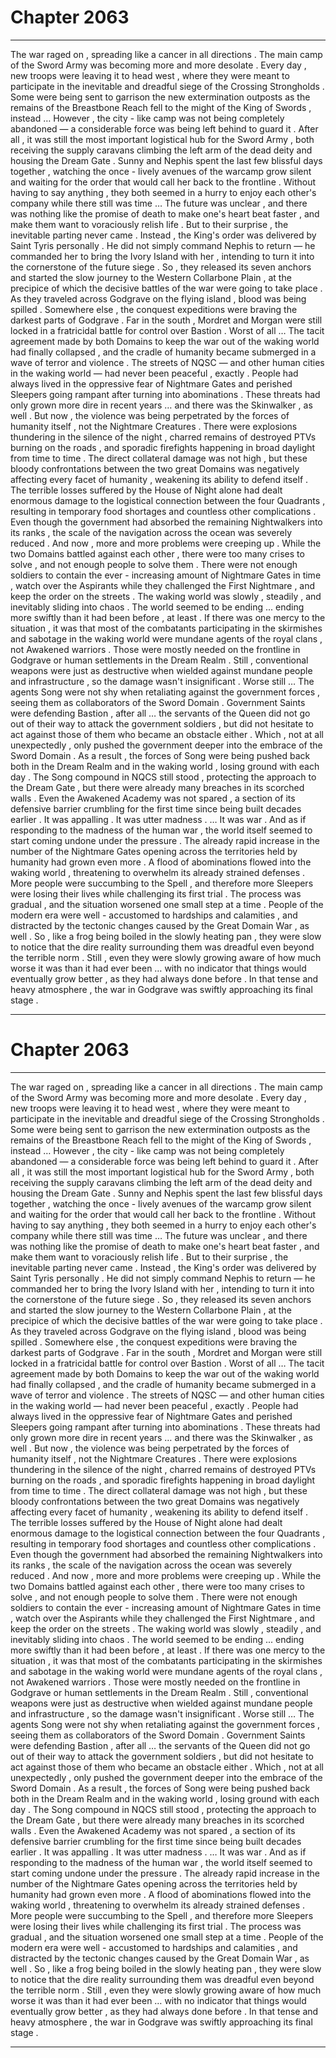 
# Chapter 2063


---

The war raged on , spreading like a cancer in all directions .
The main camp of the Sword Army was becoming more and more desolate . Every day , new troops were leaving it to head west , where they were meant to participate in the inevitable and dreadful siege of the Crossing Strongholds . Some were being sent to garrison the new extermination outposts as the remains of the Breastbone Reach fell to the might of the King of Swords , instead …
However , the city - like camp was not being completely abandoned — a considerable force was being left behind to guard it . After all , it was still the most important logistical hub for the Sword Army , both receiving the supply caravans climbing the left arm of the dead deity and housing the Dream Gate .
Sunny and Nephis spent the last few blissful days together , watching the once - lively avenues of the warcamp grow silent and waiting for the order that would call her back to the frontline . Without having to say anything , they both seemed in a hurry to enjoy each other's company while there still was time …
The future was unclear , and there was nothing like the promise of death to make one's heart beat faster , and make them want to voraciously relish life .
But to their surprise , the inevitable parting never came .
Instead , the King's order was delivered by Saint Tyris personally . He did not simply command Nephis to return — he commanded her to bring the Ivory Island with her , intending to turn it into the cornerstone of the future siege .
So , they released its seven anchors and started the slow journey to the Western Collarbone Plain , at the precipice of which the decisive battles of the war were going to take place .
As they traveled across Godgrave on the flying island , blood was being spilled .
Somewhere else , the conquest expeditions were braving the darkest parts of Godgrave .
Far in the south , Mordret and Morgan were still locked in a fratricidal battle for control over Bastion .
Worst of all …
The tacit agreement made by both Domains to keep the war out of the waking world had finally collapsed , and the cradle of humanity became submerged in a wave of terror and violence .
The streets of NQSC — and other human cities in the waking world — had never been peaceful , exactly . People had always lived in the oppressive fear of Nightmare Gates and perished Sleepers going rampant after turning into abominations . These threats had only grown more dire in recent years … and there was the Skinwalker , as well .
But now , the violence was being perpetrated by the forces of humanity itself , not the Nightmare Creatures .
There were explosions thundering in the silence of the night , charred remains of destroyed PTVs burning on the roads , and sporadic firefights happening in broad daylight from time to time . The direct collateral damage was not high , but these bloody confrontations between the two great Domains was negatively affecting every facet of humanity , weakening its ability to defend itself .
The terrible losses suffered by the House of Night alone had dealt enormous damage to the logistical connection between the four Quadrants , resulting in temporary food shortages and countless other complications . Even though the government had absorbed the remaining Nightwalkers into its ranks , the scale of the navigation across the ocean was severely reduced .
And now , more and more problems were creeping up . While the two Domains battled against each other , there were too many crises to solve , and not enough people to solve them . There were not enough soldiers to contain the ever - increasing amount of Nightmare Gates in time , watch over the Aspirants while they challenged the First Nightmare , and keep the order on the streets .
The waking world was slowly , steadily , and inevitably sliding into chaos .
The world seemed to be ending ... ending more swiftly than it had been before , at least .
If there was one mercy to the situation , it was that most of the combatants participating in the skirmishes and sabotage in the waking world were mundane agents of the royal clans , not Awakened warriors . Those were mostly needed on the frontline in Godgrave or human settlements in the Dream Realm .
Still , conventional weapons were just as destructive when wielded against mundane people and infrastructure , so the damage wasn't insignificant .
Worse still …
The agents Song were not shy when retaliating against the government forces , seeing them as collaborators of the Sword Domain . Government Saints were defending Bastion , after all … the servants of the Queen did not go out of their way to attack the government soldiers , but did not hesitate to act against those of them who became an obstacle either .
Which , not at all unexpectedly , only pushed the government deeper into the embrace of the Sword Domain . As a result , the forces of Song were being pushed back both in the Dream Realm and in the waking world , losing ground with each day .
The Song compound in NQCS still stood , protecting the approach to the Dream Gate , but there were already many breaches in its scorched walls .
Even the Awakened Academy was not spared , a section of its defensive barrier crumbling for the first time since being built decades earlier .
It was appalling . It was utter madness .
… It was war .
And as if responding to the madness of the human war , the world itself seemed to start coming undone under the pressure .
The already rapid increase in the number of the Nightmare Gates opening across the territories held by humanity had grown even more . A flood of abominations flowed into the waking world , threatening to overwhelm its already strained defenses . More people were succumbing to the Spell , and therefore more Sleepers were losing their lives while challenging its first trial .
The process was gradual , and the situation worsened one small step at a time . People of the modern era were well - accustomed to hardships and calamities , and distracted by the tectonic changes caused by the Great Domain War , as well . So , like a frog being boiled in the slowly heating pan , they were slow to notice that the dire reality surrounding them was dreadful even beyond the terrible norm .
Still , even they were slowly growing aware of how much worse it was than it had ever been … with no indicator that things would eventually grow better , as they had always done before .
In that tense and heavy atmosphere , the war in Godgrave was swiftly approaching its final stage .

---


# Chapter 2063


---

The war raged on , spreading like a cancer in all directions .
The main camp of the Sword Army was becoming more and more desolate . Every day , new troops were leaving it to head west , where they were meant to participate in the inevitable and dreadful siege of the Crossing Strongholds . Some were being sent to garrison the new extermination outposts as the remains of the Breastbone Reach fell to the might of the King of Swords , instead …
However , the city - like camp was not being completely abandoned — a considerable force was being left behind to guard it . After all , it was still the most important logistical hub for the Sword Army , both receiving the supply caravans climbing the left arm of the dead deity and housing the Dream Gate .
Sunny and Nephis spent the last few blissful days together , watching the once - lively avenues of the warcamp grow silent and waiting for the order that would call her back to the frontline . Without having to say anything , they both seemed in a hurry to enjoy each other's company while there still was time …
The future was unclear , and there was nothing like the promise of death to make one's heart beat faster , and make them want to voraciously relish life .
But to their surprise , the inevitable parting never came .
Instead , the King's order was delivered by Saint Tyris personally . He did not simply command Nephis to return — he commanded her to bring the Ivory Island with her , intending to turn it into the cornerstone of the future siege .
So , they released its seven anchors and started the slow journey to the Western Collarbone Plain , at the precipice of which the decisive battles of the war were going to take place .
As they traveled across Godgrave on the flying island , blood was being spilled .
Somewhere else , the conquest expeditions were braving the darkest parts of Godgrave .
Far in the south , Mordret and Morgan were still locked in a fratricidal battle for control over Bastion .
Worst of all …
The tacit agreement made by both Domains to keep the war out of the waking world had finally collapsed , and the cradle of humanity became submerged in a wave of terror and violence .
The streets of NQSC — and other human cities in the waking world — had never been peaceful , exactly . People had always lived in the oppressive fear of Nightmare Gates and perished Sleepers going rampant after turning into abominations . These threats had only grown more dire in recent years … and there was the Skinwalker , as well .
But now , the violence was being perpetrated by the forces of humanity itself , not the Nightmare Creatures .
There were explosions thundering in the silence of the night , charred remains of destroyed PTVs burning on the roads , and sporadic firefights happening in broad daylight from time to time . The direct collateral damage was not high , but these bloody confrontations between the two great Domains was negatively affecting every facet of humanity , weakening its ability to defend itself .
The terrible losses suffered by the House of Night alone had dealt enormous damage to the logistical connection between the four Quadrants , resulting in temporary food shortages and countless other complications . Even though the government had absorbed the remaining Nightwalkers into its ranks , the scale of the navigation across the ocean was severely reduced .
And now , more and more problems were creeping up . While the two Domains battled against each other , there were too many crises to solve , and not enough people to solve them . There were not enough soldiers to contain the ever - increasing amount of Nightmare Gates in time , watch over the Aspirants while they challenged the First Nightmare , and keep the order on the streets .
The waking world was slowly , steadily , and inevitably sliding into chaos .
The world seemed to be ending ... ending more swiftly than it had been before , at least .
If there was one mercy to the situation , it was that most of the combatants participating in the skirmishes and sabotage in the waking world were mundane agents of the royal clans , not Awakened warriors . Those were mostly needed on the frontline in Godgrave or human settlements in the Dream Realm .
Still , conventional weapons were just as destructive when wielded against mundane people and infrastructure , so the damage wasn't insignificant .
Worse still …
The agents Song were not shy when retaliating against the government forces , seeing them as collaborators of the Sword Domain . Government Saints were defending Bastion , after all … the servants of the Queen did not go out of their way to attack the government soldiers , but did not hesitate to act against those of them who became an obstacle either .
Which , not at all unexpectedly , only pushed the government deeper into the embrace of the Sword Domain . As a result , the forces of Song were being pushed back both in the Dream Realm and in the waking world , losing ground with each day .
The Song compound in NQCS still stood , protecting the approach to the Dream Gate , but there were already many breaches in its scorched walls .
Even the Awakened Academy was not spared , a section of its defensive barrier crumbling for the first time since being built decades earlier .
It was appalling . It was utter madness .
… It was war .
And as if responding to the madness of the human war , the world itself seemed to start coming undone under the pressure .
The already rapid increase in the number of the Nightmare Gates opening across the territories held by humanity had grown even more . A flood of abominations flowed into the waking world , threatening to overwhelm its already strained defenses . More people were succumbing to the Spell , and therefore more Sleepers were losing their lives while challenging its first trial .
The process was gradual , and the situation worsened one small step at a time . People of the modern era were well - accustomed to hardships and calamities , and distracted by the tectonic changes caused by the Great Domain War , as well . So , like a frog being boiled in the slowly heating pan , they were slow to notice that the dire reality surrounding them was dreadful even beyond the terrible norm .
Still , even they were slowly growing aware of how much worse it was than it had ever been … with no indicator that things would eventually grow better , as they had always done before .
In that tense and heavy atmosphere , the war in Godgrave was swiftly approaching its final stage .

---

